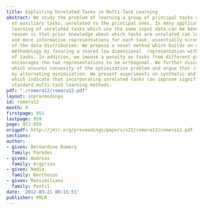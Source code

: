 ```yaml
---
title: Exploiting Unrelated Tasks in Multi-Task Learning
abstract: We study the problem of learning a group of principal tasks using a group
  of auxiliary tasks, unrelated to the principal ones. In many applications, joint
  learning of unrelated tasks which use the same input data can be beneficial. The
  reason is that prior knowledge about which tasks are unrelated can lead to sparser
  and more informative representations for each task, essentially screening out idiosyncrasies
  of the data distribution. We propose a novel method which builds on a prior multitask
  methodology by favoring a shared low dimensional  representation within each group
  of tasks. In addition, we impose a penalty on tasks from different groups which
  encourages the two representations to be orthogonal. We further discuss a condition
  which ensures convexity of the optimization problem and argue that it can be solved
  by alternating minimization. We present experiments on synthetic and real data,
  which indicate that incorporating unrelated tasks can improve significantly over
  standard multi-task learning methods.
pdf: "./romera12/romera12.pdf"
layout: inproceedings
id: romera12
month: 0
firstpage: 951
lastpage: 959
page: 951-959
origpdf: http://jmlr.org/proceedings/papers/v22/romera12/romera12.pdf
sections: 
author:
- given: Bernardino Romera
  family: Paredes
- given: Andreas
  family: Argyriou
- given: Nadia
  family: Berthouze
- given: Massimiliano
  family: Pontil
date: '2012-03-21 00:15:51'
publisher: PMLR
---
```


